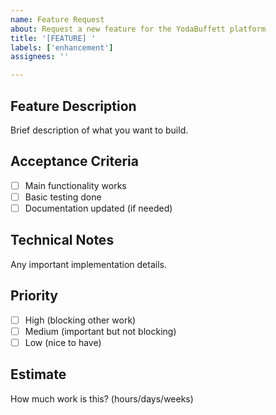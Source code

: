 ```yaml
---
name: Feature Request
about: Request a new feature for the YodaBuffett platform
title: '[FEATURE] '
labels: ['enhancement']
assignees: ''

---
```


## Feature Description
Brief description of what you want to build.

## Acceptance Criteria
- [ ] Main functionality works
- [ ] Basic testing done
- [ ] Documentation updated (if needed)

## Technical Notes
Any important implementation details.

## Priority
- [ ] High (blocking other work)
- [ ] Medium (important but not blocking)  
- [ ] Low (nice to have)

## Estimate
How much work is this? (hours/days/weeks)